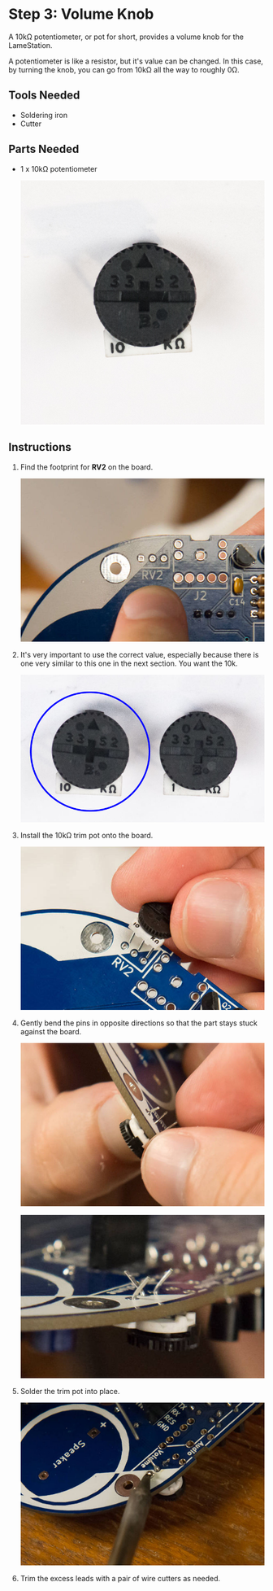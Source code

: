 # Step 3: Volume Knob

A 10kΩ potentiometer, or pot for short, provides a volume knob for the
LameStation.

A potentiometer is like a resistor, but it's value can be changed. In
this case, by turning the knob, you can go from 10kΩ all the way to
roughly 0Ω.

<!-- HOW IS THIS A VOLUME KNOB? -->

## Tools Needed

- Soldering iron
- Cutter

## Parts Needed

- 1 x 10kΩ potentiometer

  ![](images/21299270.jpg?width=300)

## Instructions

1.  Find the footprint for **RV2** on the board.

    ![](images/16089184.jpg?width=500)

2.  It's very important to use the correct value, especially because
    there is one very similar to this one in the next section. You want
    the 10k.

    ![](images/whichpot.png)

3.  Install the 10kΩ trim pot onto the board.

    ![](images/16089185.jpg?width=500)

4.  Gently bend the pins in opposite directions so that the part stays
    stuck against the board.

    ![](images/16089186.jpg?width=500)

    ![](images/16089187.jpg?width=500)

5.  Solder the trim pot into place.

    ![](images/16089188.jpg?width=500)

6.  Trim the excess leads with a pair of wire cutters as needed.
